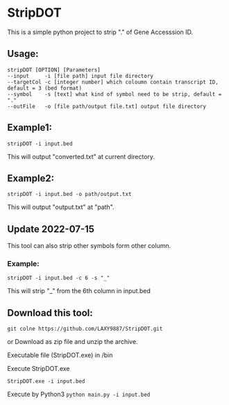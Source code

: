 # StripDOT
This is a simple python project to strip "." of Gene Accesssion ID.

## Usage:
    stripDOT [OPTION] [Parameters]
    --input     -i [file path] input file directory
    --targetCol -c [integer number] which coloumn contain transcript ID, default = 3 (bed format)
    --symbol    -s [text] what kind of symbol need to be strip, default = "."
    --outFile   -o [file path/output file.txt] output file directory

## Example1:
`stripDOT -i input.bed`

This will output "converted.txt" at current directory.

## Example2:
`stripDOT -i input.bed -o path/output.txt`

This will output "output.txt" at "path".

## Update 2022-07-15
This tool can also strip other symbols form other column.

### Example:
`stripDOT -i input.bed -c 6 -s "_"`

This will strip "_" from the 6th column in input.bed 

## Download this tool:
`git colne https://github.com/LAXY9887/StripDOT.git`

or 
Download as zip file and unzip the archive.

Executable file (StripDOT.exe) in /bin

Execute StripDOT.exe

`StripDOT.exe -i input.bed`

Execute by Python3
`python main.py -i input.bed`
